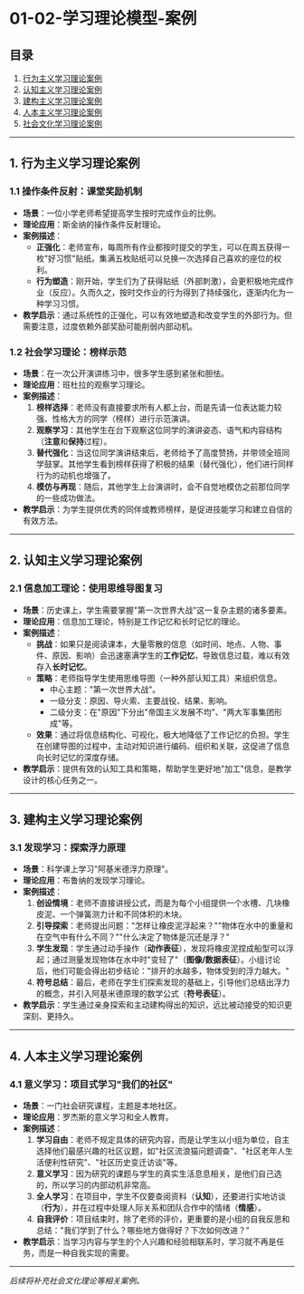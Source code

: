 # 01-02-学习理论模型-案例

## 目录

1. [行为主义学习理论案例](#1-行为主义学习理论案例)
2. [认知主义学习理论案例](#2-认知主义学习理论案例)
3. [建构主义学习理论案例](#3-建构主义学习理论案例)
4. [人本主义学习理论案例](#4-人本主义学习理论案例)
5. [社会文化学习理论案例](#5-社会文化学习理论案例)

---

## 1. 行为主义学习理论案例

### 1.1 操作条件反射：课堂奖励机制

* **场景**：一位小学老师希望提高学生按时完成作业的比例。
* **理论应用**：斯金纳的操作条件反射理论。
* **案例描述**：
  * **正强化**：老师宣布，每周所有作业都按时提交的学生，可以在周五获得一枚"好习惯"贴纸。集满五枚贴纸可以兑换一次选择自己喜欢的座位的权利。
  * **行为塑造**：刚开始，学生们为了获得贴纸（外部刺激），会更积极地完成作业（反应）。久而久之，按时交作业的行为得到了持续强化，逐渐内化为一种学习习惯。
* **教学启示**：通过系统性的正强化，可以有效地塑造和改变学生的外部行为。但需要注意，过度依赖外部奖励可能削弱内部动机。

### 1.2 社会学习理论：榜样示范

* **场景**：在一次公开演讲练习中，很多学生感到紧张和胆怯。
* **理论应用**：班杜拉的观察学习理论。
* **案例描述**：
    1. **榜样选择**：老师没有直接要求所有人都上台，而是先请一位表达能力较强、性格大方的同学（榜样）进行示范演讲。
    2. **观察学习**：其他学生在台下观察这位同学的演讲姿态、语气和内容结构（**注意**和**保持**过程）。
    3. **替代强化**：当这位同学演讲结束后，老师给予了高度赞扬，并带领全班同学鼓掌。其他学生看到榜样获得了积极的结果（替代强化），他们进行同样行为的动机也增强了。
    4. **模仿与再现**：随后，其他学生上台演讲时，会不自觉地模仿之前那位同学的一些成功做法。
* **教学启示**：为学生提供优秀的同伴或教师榜样，是促进技能学习和建立自信的有效方法。

---

## 2. 认知主义学习理论案例

### 2.1 信息加工理论：使用思维导图复习

* **场景**：历史课上，学生需要掌握"第一次世界大战"这一复杂主题的诸多要素。
* **理论应用**：信息加工理论，特别是工作记忆和长时记忆的理论。
* **案例描述**：
  * **挑战**：如果只是阅读课本，大量零散的信息（如时间、地点、人物、事件、原因、影响）会迅速塞满学生的**工作记忆**，导致信息过载，难以有效存入**长时记忆**。
  * **策略**：老师指导学生使用思维导图（一种外部认知工具）来组织信息。
    * 中心主题："第一次世界大战"。
    * 一级分支：原因、导火索、主要战役、结果、影响。
    * 二级分支：在"原因"下分出"帝国主义发展不均"、"两大军事集团形成"等。
  * **效果**：通过将信息结构化、可视化，极大地降低了工作记忆的负担。学生在创建导图的过程中，主动对知识进行编码、组织和关联，这促进了信息向长时记忆的深度存储。
* **教学启示**：提供有效的认知工具和策略，帮助学生更好地"加工"信息，是教学设计的核心任务之一。

---

## 3. 建构主义学习理论案例

### 3.1 发现学习：探索浮力原理

* **场景**：科学课上学习"阿基米德浮力原理"。
* **理论应用**：布鲁纳的发现学习理论。
* **案例描述**：
    1. **创设情境**：老师不直接讲授公式，而是为每个小组提供一个水槽、几块橡皮泥、一个弹簧测力计和不同体积的木块。
    2. **引导探索**：老师提出问题："怎样让橡皮泥浮起来？""物体在水中的重量和在空气中有什么不同？""什么决定了物体是沉还是浮？"
    3. **学生发现**：学生通过动手操作（**动作表征**），发现将橡皮泥捏成船型可以浮起；通过测量发现物体在水中时"变轻了"（**图像/数据表征**）。小组讨论后，他们可能会得出初步结论："排开的水越多，物体受到的浮力越大。"
    4. **符号总结**：最后，老师在学生们探索发现的基础上，引导他们总结出浮力的概念，并引入阿基米德原理的数学公式（**符号表征**）。
* **教学启示**：学生通过亲身探索和主动建构得出的知识，远比被动接受的知识更深刻、更持久。

---

## 4. 人本主义学习理论案例

### 4.1 意义学习：项目式学习"我们的社区"

* **场景**：一门社会研究课程，主题是本地社区。
* **理论应用**：罗杰斯的意义学习和全人教育。
* **案例描述**：
    1. **学习自由**：老师不规定具体的研究内容，而是让学生以小组为单位，自主选择他们最感兴趣的社区议题，如"社区流浪猫问题调查"、"社区老年人生活便利性研究"、"社区历史变迁访谈"等。
    2. **意义学习**：因为研究的课题与学生的真实生活息息相关，是他们自己选的，所以学习的内部动机非常高。
    3. **全人学习**：在项目中，学生不仅要查阅资料（**认知**），还要进行实地访谈（**行为**），并在过程中处理人际关系和团队合作中的情绪（**情感**）。
    4. **自我评价**：项目结束时，除了老师的评价，更重要的是小组的自我反思和总结："我们学到了什么？哪些地方做得好？下次如何改进？"
* **教学启示**：当学习内容与学生的个人兴趣和经验相联系时，学习就不再是任务，而是一种自我实现的需要。

---
*后续将补充社会文化理论等相关案例。*
